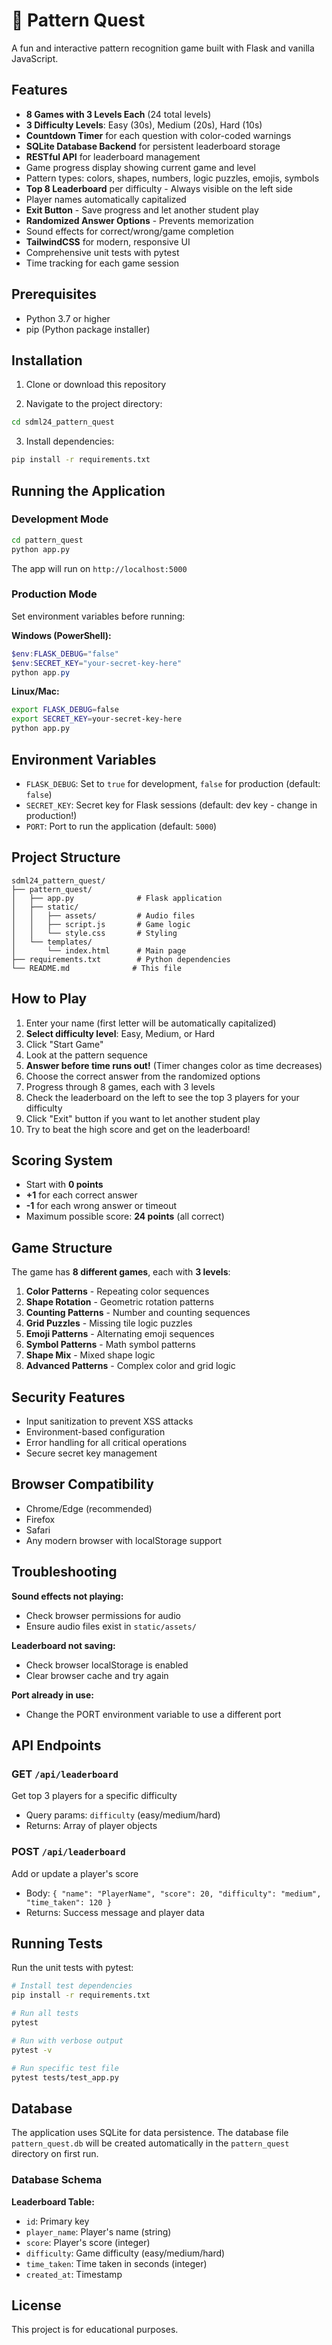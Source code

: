 # 🧩 Pattern Quest

A fun and interactive pattern recognition game built with Flask and vanilla JavaScript.

## Features

- **8 Games with 3 Levels Each** (24 total levels)
- **3 Difficulty Levels**: Easy (30s), Medium (20s), Hard (10s)
- **Countdown Timer** for each question with color-coded warnings
- **SQLite Database Backend** for persistent leaderboard storage
- **RESTful API** for leaderboard management
- Game progress display showing current game and level
- Pattern types: colors, shapes, numbers, logic puzzles, emojis, symbols
- **Top 8 Leaderboard** per difficulty - Always visible on the left side
- Player names automatically capitalized
- **Exit Button** - Save progress and let another student play
- **Randomized Answer Options** - Prevents memorization
- Sound effects for correct/wrong/game completion
- **TailwindCSS** for modern, responsive UI
- Comprehensive unit tests with pytest
- Time tracking for each game session

## Prerequisites

- Python 3.7 or higher
- pip (Python package installer)

## Installation

1. Clone or download this repository

2. Navigate to the project directory:
```bash
cd sdml24_pattern_quest
```

3. Install dependencies:
```bash
pip install -r requirements.txt
```

## Running the Application

### Development Mode

```bash
cd pattern_quest
python app.py
```

The app will run on `http://localhost:5000`

### Production Mode

Set environment variables before running:

**Windows (PowerShell):**
```powershell
$env:FLASK_DEBUG="false"
$env:SECRET_KEY="your-secret-key-here"
python app.py
```

**Linux/Mac:**
```bash
export FLASK_DEBUG=false
export SECRET_KEY=your-secret-key-here
python app.py
```

## Environment Variables

- `FLASK_DEBUG`: Set to `true` for development, `false` for production (default: `false`)
- `SECRET_KEY`: Secret key for Flask sessions (default: dev key - change in production!)
- `PORT`: Port to run the application (default: `5000`)

## Project Structure

```
sdml24_pattern_quest/
├── pattern_quest/
│   ├── app.py              # Flask application
│   ├── static/
│   │   ├── assets/         # Audio files
│   │   ├── script.js       # Game logic
│   │   └── style.css       # Styling
│   └── templates/
│       └── index.html      # Main page
├── requirements.txt        # Python dependencies
└── README.md              # This file
```

## How to Play

1. Enter your name (first letter will be automatically capitalized)
2. **Select difficulty level**: Easy, Medium, or Hard
3. Click "Start Game"
4. Look at the pattern sequence
5. **Answer before time runs out!** (Timer changes color as time decreases)
6. Choose the correct answer from the randomized options
7. Progress through 8 games, each with 3 levels
8. Check the leaderboard on the left to see the top 3 players for your difficulty
9. Click "Exit" button if you want to let another student play
10. Try to beat the high score and get on the leaderboard!

## Scoring System

- Start with **0 points**
- **+1** for each correct answer
- **-1** for each wrong answer or timeout
- Maximum possible score: **24 points** (all correct)

## Game Structure

The game has **8 different games**, each with **3 levels**:

1. **Color Patterns** - Repeating color sequences
2. **Shape Rotation** - Geometric rotation patterns
3. **Counting Patterns** - Number and counting sequences
4. **Grid Puzzles** - Missing tile logic puzzles
5. **Emoji Patterns** - Alternating emoji sequences
6. **Symbol Patterns** - Math symbol patterns
7. **Shape Mix** - Mixed shape logic
8. **Advanced Patterns** - Complex color and grid logic

## Security Features

- Input sanitization to prevent XSS attacks
- Environment-based configuration
- Error handling for all critical operations
- Secure secret key management

## Browser Compatibility

- Chrome/Edge (recommended)
- Firefox
- Safari
- Any modern browser with localStorage support

## Troubleshooting

**Sound effects not playing:**
- Check browser permissions for audio
- Ensure audio files exist in `static/assets/`

**Leaderboard not saving:**
- Check browser localStorage is enabled
- Clear browser cache and try again

**Port already in use:**
- Change the PORT environment variable to use a different port

## API Endpoints

### GET `/api/leaderboard`
Get top 3 players for a specific difficulty
- Query params: `difficulty` (easy/medium/hard)
- Returns: Array of player objects

### POST `/api/leaderboard`
Add or update a player's score
- Body: `{ "name": "PlayerName", "score": 20, "difficulty": "medium", "time_taken": 120 }`
- Returns: Success message and player data

## Running Tests

Run the unit tests with pytest:

```bash
# Install test dependencies
pip install -r requirements.txt

# Run all tests
pytest

# Run with verbose output
pytest -v

# Run specific test file
pytest tests/test_app.py
```

## Database

The application uses SQLite for data persistence. The database file `pattern_quest.db` will be created automatically in the `pattern_quest` directory on first run.

### Database Schema

**Leaderboard Table:**
- `id`: Primary key
- `player_name`: Player's name (string)
- `score`: Player's score (integer)
- `difficulty`: Game difficulty (easy/medium/hard)
- `time_taken`: Time taken in seconds (integer)
- `created_at`: Timestamp

## License

This project is for educational purposes.
